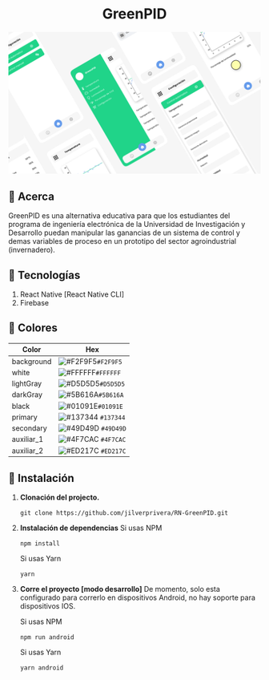 <h1 align="center">
    GreenPID
</h1>

![demo](https://raw.githubusercontent.com/jilverprivera/RN-GreenPID/main/assets/images/demo.png)

## 🧾 Acerca

GreenPID es una alternativa educativa para que los estudiantes del programa de ingeniería electrónica de la Universidad de Investigación y Desarrollo puedan manipular las ganancias de un sistema de control y demas variables de proceso en un prototipo del sector agroindustrial (invernadero).

## 🔧 Tecnologías

1. React Native [React Native CLI]
2. Firebase

## 🎨 Colores

| Color      | Hex                                                                |
| ---------- | ------------------------------------------------------------------ |
| background | ![#F2F9F5](https://via.placeholder.com/10/F2F9F5?text=+)`#F2F9F5`  |
| white      | ![#FFFFFF](https://via.placeholder.com/10/FFFFFF?text=+)`#FFFFFF`  |
| lightGray  | ![#D5D5D5](https://via.placeholder.com/10/D5D5D5?text=+)`#D5D5D5`  |
| darkGray   | ![#5B616A](https://via.placeholder.com/10/5B616A?text=+)`#5B616A`  |
| black      | ![#01091E](https://via.placeholder.com/10/01091E?text=+)`#01091E`  |
| primary    | ![#137344](https://via.placeholder.com/10/137344?text=+) `#137344` |
| secondary  | ![#49D49D](https://via.placeholder.com/10/49D49D?text=+) `#49D49D` |
| auxiliar_1 | ![#4F7CAC](https://via.placeholder.com/10/4F7CAC?text=+) `#4F7CAC` |
| auxiliar_2 | ![#ED217C](https://via.placeholder.com/10/ED217C?text=+) `#ED217C` |

## 👀 Instalación

1.  **Clonación del projecto.**

    ```
    git clone https://github.com/jilverprivera/RN-GreenPID.git

    ```

2.  **Instalación de dependencias**
    Si usas NPM

    ```
    npm install
    ```

    Si usas Yarn

    ```
    yarn
    ```

3.  **Corre el proyecto [modo desarrollo]**
    De momento, solo esta configurado para correrlo en dispositivos Android, no hay soporte para dispositivos IOS.

    Si usas NPM

    ```
    npm run android
    ```

    Si usas Yarn

    ```
    yarn android
    ```
